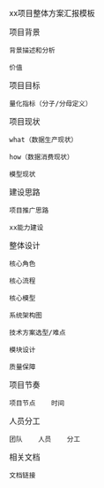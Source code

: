 xx项目整体方案汇报模板

项目背景

    背景描述和分析

    价值

项目目标

    量化指标（分子/分母定义）

项目现状

    what（数据生产现状）

    how（数据消费现状）

    模型现状

建设思路

    项目推广思路

    xx能力建设

整体设计

    核心角色

    核心流程

    核心模型

    系统架构图

    技术方案选型/难点

    模块设计

    质量保障

项目节奏

    项目节点    时间

人员分工

    团队    人员    分工

相关文档

    文档链接

	